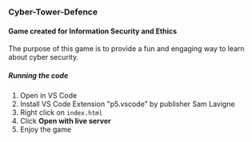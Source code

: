 ### Cyber-Tower-Defence
#### Game created for Information Security and Ethics

The purpose of this game is to provide a fun and engaging way to learn about cyber security.

##### Running the code
1. Open in VS Code
2. Install VS Code Extension "p5.vscode" by publisher Sam Lavigne
3. Right click on ```index.html```
4. Click **Open with live server**
5. Enjoy the game
